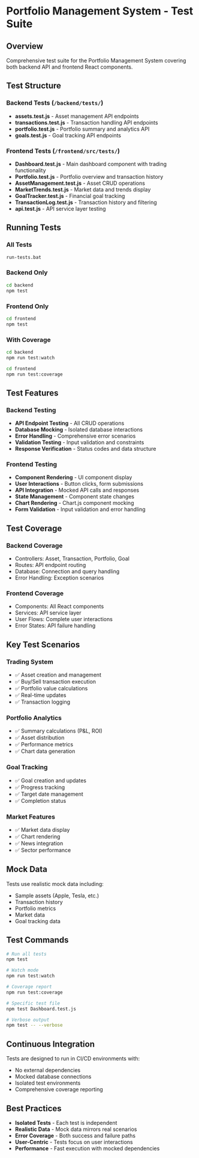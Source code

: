 # Portfolio Management System - Test Suite

## Overview
Comprehensive test suite for the Portfolio Management System covering both backend API and frontend React components.

## Test Structure

### Backend Tests (`/backend/tests/`)
- **assets.test.js** - Asset management API endpoints
- **transactions.test.js** - Transaction handling API endpoints  
- **portfolio.test.js** - Portfolio summary and analytics API
- **goals.test.js** - Goal tracking API endpoints

### Frontend Tests (`/frontend/src/tests/`)
- **Dashboard.test.js** - Main dashboard component with trading functionality
- **Portfolio.test.js** - Portfolio overview and transaction history
- **AssetManagement.test.js** - Asset CRUD operations
- **MarketTrends.test.js** - Market data and trends display
- **GoalTracker.test.js** - Financial goal tracking
- **TransactionLog.test.js** - Transaction history and filtering
- **api.test.js** - API service layer testing

## Running Tests

### All Tests
```bash
run-tests.bat
```

### Backend Only
```bash
cd backend
npm test
```

### Frontend Only
```bash
cd frontend
npm test
```

### With Coverage
```bash
cd backend
npm run test:watch

cd frontend
npm run test:coverage
```

## Test Features

### Backend Testing
- **API Endpoint Testing** - All CRUD operations
- **Database Mocking** - Isolated database interactions
- **Error Handling** - Comprehensive error scenarios
- **Validation Testing** - Input validation and constraints
- **Response Verification** - Status codes and data structure

### Frontend Testing
- **Component Rendering** - UI component display
- **User Interactions** - Button clicks, form submissions
- **API Integration** - Mocked API calls and responses
- **State Management** - Component state changes
- **Chart Rendering** - Chart.js component mocking
- **Form Validation** - Input validation and error handling

## Test Coverage

### Backend Coverage
- Controllers: Asset, Transaction, Portfolio, Goal
- Routes: API endpoint routing
- Database: Connection and query handling
- Error Handling: Exception scenarios

### Frontend Coverage
- Components: All React components
- Services: API service layer
- User Flows: Complete user interactions
- Error States: API failure handling

## Key Test Scenarios

### Trading System
- ✅ Asset creation and management
- ✅ Buy/Sell transaction execution
- ✅ Portfolio value calculations
- ✅ Real-time updates
- ✅ Transaction logging

### Portfolio Analytics
- ✅ Summary calculations (P&L, ROI)
- ✅ Asset distribution
- ✅ Performance metrics
- ✅ Chart data generation

### Goal Tracking
- ✅ Goal creation and updates
- ✅ Progress tracking
- ✅ Target date management
- ✅ Completion status

### Market Features
- ✅ Market data display
- ✅ Chart rendering
- ✅ News integration
- ✅ Sector performance

## Mock Data
Tests use realistic mock data including:
- Sample assets (Apple, Tesla, etc.)
- Transaction history
- Portfolio metrics
- Market data
- Goal tracking data

## Test Commands

```bash
# Run all tests
npm test

# Watch mode
npm run test:watch

# Coverage report
npm run test:coverage

# Specific test file
npm test Dashboard.test.js

# Verbose output
npm test -- --verbose
```

## Continuous Integration
Tests are designed to run in CI/CD environments with:
- No external dependencies
- Mocked database connections
- Isolated test environments
- Comprehensive coverage reporting

## Best Practices
- **Isolated Tests** - Each test is independent
- **Realistic Data** - Mock data mirrors real scenarios
- **Error Coverage** - Both success and failure paths
- **User-Centric** - Tests focus on user interactions
- **Performance** - Fast execution with mocked dependencies
